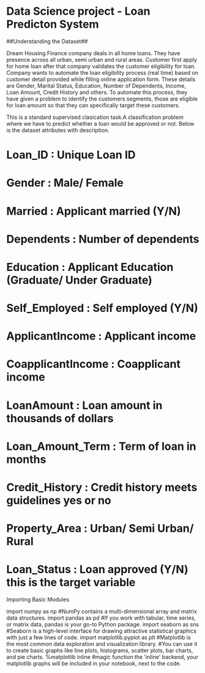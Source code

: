 # Data Science project - Loan Predicton System

##Understanding the Dataset##

Dream Housing Finance company deals in all home loans. They have presence across all urban, semi urban and rural areas. Customer first apply for home loan after that company validates the customer eligibility for loan. Company wants to automate the loan eligibility process (real time) based on customer detail provided while filling online application form. These details are Gender, Marital Status, Education, Number of Dependents, Income, Loan Amount, Credit History and others. To automate this process, they have given a problem to identify the customers segments, those are eligible for loan amount so that they can specifically target these customers.

This is a standard supervised clasication task.A classification problem where we have to predict whether a loan would be approved or not. Below is the dataset attributes with description.

# Loan_ID : Unique Loan ID

# Gender : Male/ Female

# Married : Applicant married (Y/N)

# Dependents : Number of dependents

# Education : Applicant Education (Graduate/ Under Graduate)

# Self_Employed : Self employed (Y/N)

# ApplicantIncome : Applicant income

# CoapplicantIncome : Coapplicant income

# LoanAmount : Loan amount in thousands of dollars

# Loan_Amount_Term : Term of loan in months

# Credit_History : Credit history meets guidelines yes or no

# Property_Area : Urban/ Semi Urban/ Rural

# Loan_Status : Loan approved (Y/N) this is the target variable

Importing Basic Modules

import numpy as np #NumPy contains a multi-dimensional array and matrix data structures.
import pandas as pd #If you work with tabular, time series, or matrix data, pandas is your go-to Python package. 
import seaborn as sns #Seaborn is a high-level interface for drawing attractive statistical graphics with just a few lines of code.
import matplotlib.pyplot as plt #Matplotlib is the most common data exploration and visualization library.
#You can use it to create basic graphs like line plots, histograms, scatter plots, bar charts, and pie charts.
%matplotlib inline #magic function the 'inline' backend, your matplotlib graphs will be included in your notebook, next to the code. 
